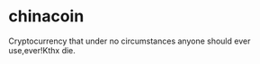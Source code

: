 chinacoin
=========

Cryptocurrency that under no circumstances anyone should ever use,ever!Kthx die.
